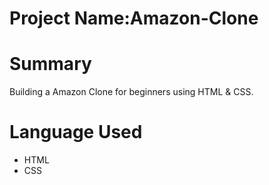 # Project Name:Amazon-Clone
# Summary
Building a Amazon Clone for beginners using HTML &amp; CSS.
# Language Used
- HTML
- CSS
